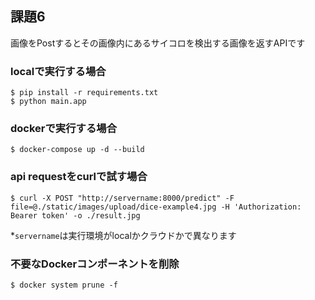 ## 課題6
画像をPostするとその画像内にあるサイコロを検出する画像を返すAPIです

### localで実行する場合
```
$ pip install -r requirements.txt
$ python main.app
```

### dockerで実行する場合
```
$ docker-compose up -d --build
```

### api requestをcurlで試す場合
```
$ curl -X POST "http://servername:8000/predict" -F file=@./static/images/upload/dice-example4.jpg -H 'Authorization: Bearer token' -o ./result.jpg
```
*`servername`は実行環境がlocalかクラウドかで異なります

### 不要なDockerコンポーネントを削除
```
$ docker system prune -f
```
